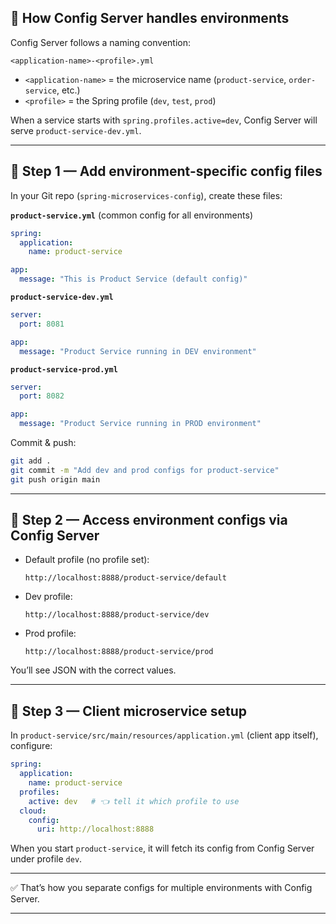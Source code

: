 ## 🔹 How Config Server handles environments

Config Server follows a naming convention:

```
<application-name>-<profile>.yml
```

* `<application-name>` = the microservice name (`product-service`, `order-service`, etc.)
* `<profile>` = the Spring profile (`dev`, `test`, `prod`)

When a service starts with `spring.profiles.active=dev`, Config Server will serve `product-service-dev.yml`.

---

## 🔹 Step 1 — Add environment-specific config files

In your Git repo (`spring-microservices-config`), create these files:

**`product-service.yml`** (common config for all environments)

```yaml
spring:
  application:
    name: product-service

app:
  message: "This is Product Service (default config)"
```

**`product-service-dev.yml`**

```yaml
server:
  port: 8081

app:
  message: "Product Service running in DEV environment"
```

**`product-service-prod.yml`**

```yaml
server:
  port: 8082

app:
  message: "Product Service running in PROD environment"
```

Commit & push:

```bash
git add .
git commit -m "Add dev and prod configs for product-service"
git push origin main
```

---

## 🔹 Step 2 — Access environment configs via Config Server

* Default profile (no profile set):

  ```
  http://localhost:8888/product-service/default
  ```
* Dev profile:

  ```
  http://localhost:8888/product-service/dev
  ```
* Prod profile:

  ```
  http://localhost:8888/product-service/prod
  ```

You’ll see JSON with the correct values.

---

## 🔹 Step 3 — Client microservice setup

In `product-service/src/main/resources/application.yml` (client app itself), configure:

```yaml
spring:
  application:
    name: product-service
  profiles:
    active: dev   # 👈 tell it which profile to use
  cloud:
    config:
      uri: http://localhost:8888
```

When you start `product-service`, it will fetch its config from Config Server under profile `dev`.

---

✅ That’s how you separate configs for multiple environments with Config Server.

---

